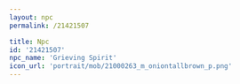 ```yaml
---
layout: npc
permalink: /21421507

title: Npc
id: '21421507'
npc_name: 'Grieving Spirit'
icon_url: 'portrait/mob/21000263_m_oniontallbrown_p.png'
---
```

